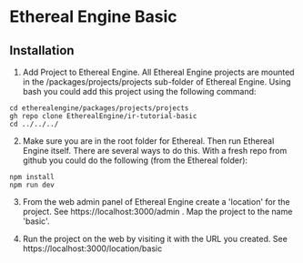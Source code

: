 # Ethereal Engine Basic

## Installation

1) Add Project to Ethereal Engine. All Ethereal Engine projects are mounted in the /packages/projects/projects sub-folder of Ethereal Engine. Using bash you could add this project using the following command:

```
cd etherealengine/packages/projects/projects
gh repo clone EtherealEngine/ir-tutorial-basic
cd ../../../
```

2) Make sure you are in the root folder for Ethereal. Then run Ethereal Engine itself. There are several ways to do this. With a fresh repo from github you could do the following (from the Ethereal folder):

```
npm install
npm run dev
```

3) From the web admin panel of Ethereal Engine create a 'location' for the project. See https://localhost:3000/admin . Map the project to the name 'basic'.

4) Run the project on the web by visiting it with the URL you created. See https://localhost:3000/location/basic

